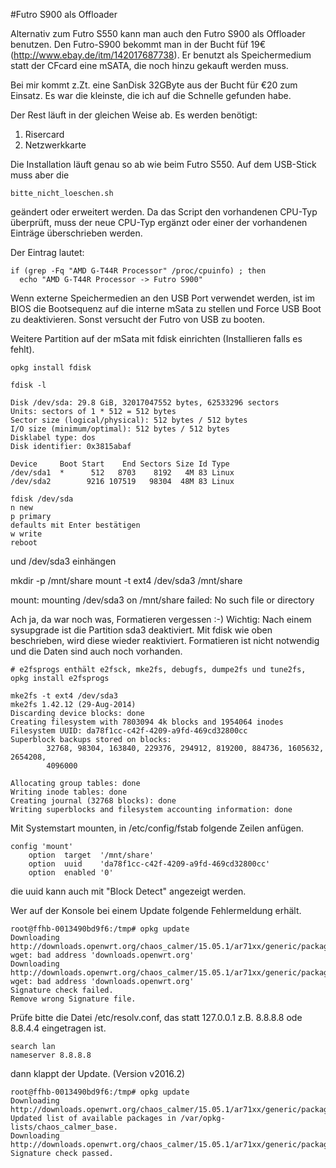 #Futro S900 als Offloader

Alternativ zum Futro S550 kann man auch den Futro S900 als Offloader benutzen. Den Futro-S900 bekommt man in der Bucht füf 19€ (http://www.ebay.de/itm/142017687738). Er benutzt als Speichermedium statt der CFcard eine mSATA, die noch hinzu gekauft werden muss.

Bei mir kommt z.Zt. eine SanDisk 32GByte aus der Bucht für €20 zum Einsatz. Es war die kleinste, die ich auf die Schnelle gefunden habe.

Der Rest läuft in der gleichen Weise ab. Es werden benötigt:

1. Risercard
2. Netzwerkkarte

Die Installation läuft genau so ab wie beim Futro S550. Auf dem USB-Stick muss aber die
~~~
bitte_nicht_loeschen.sh
~~~

geändert oder erweitert werden. Da das Script den vorhandenen CPU-Typ überprüft, muss der neue CPU-Typ ergänzt oder einer der vorhandenen Einträge überschrieben werden.

Der Eintrag lautet:

~~~
if (grep -Fq "AMD G-T44R Processor" /proc/cpuinfo) ; then
  echo "AMD G-T44R Processor -> Futro S900"
~~~

Wenn externe Speichermedien an den USB Port verwendet werden, ist im BIOS die Bootsequenz auf die interne mSata zu stellen und Force USB Boot zu deaktivieren.
Sonst versucht der Futro von USB zu booten.


Weitere Partition auf der mSata mit fdisk einrichten (Installieren falls es fehlt).
~~~
opkg install fdisk
~~~
~~~
fdisk -l

Disk /dev/sda: 29.8 GiB, 32017047552 bytes, 62533296 sectors
Units: sectors of 1 * 512 = 512 bytes
Sector size (logical/physical): 512 bytes / 512 bytes
I/O size (minimum/optimal): 512 bytes / 512 bytes
Disklabel type: dos
Disk identifier: 0x3815abaf

Device     Boot Start    End Sectors Size Id Type
/dev/sda1  *      512   8703    8192   4M 83 Linux
/dev/sda2        9216 107519   98304  48M 83 Linux
~~~

~~~
fdisk /dev/sda
n new
p primary
defaults mit Enter bestätigen
w write
reboot
~~~

und /dev/sda3 einhängen

mkdir -p /mnt/share
mount -t ext4 /dev/sda3 /mnt/share

mount: mounting /dev/sda3 on /mnt/share failed: No such file or directory

Ach ja, da war noch was, Formatieren vergessen :-)
Wichtig: Nach einem sysupgrade ist die Partition sda3 deaktiviert. Mit fdisk wie oben beschrieben, wird diese wieder reaktiviert. Formatieren ist nicht notwendig und die Daten sind auch noch vorhanden.
~~~
# e2fsprogs enthält e2fsck, mke2fs, debugfs, dumpe2fs und tune2fs,
opkg install e2fsprogs 
~~~
~~~
mke2fs -t ext4 /dev/sda3
mke2fs 1.42.12 (29-Aug-2014)
Discarding device blocks: done
Creating filesystem with 7803094 4k blocks and 1954064 inodes
Filesystem UUID: da78f1cc-c42f-4209-a9fd-469cd32800cc
Superblock backups stored on blocks:
        32768, 98304, 163840, 229376, 294912, 819200, 884736, 1605632, 2654208,
        4096000

Allocating group tables: done
Writing inode tables: done
Creating journal (32768 blocks): done
Writing superblocks and filesystem accounting information: done
~~~

Mit Systemstart mounten, in /etc/config/fstab folgende Zeilen anfügen.
~~~
config 'mount'
	option	target	'/mnt/share'
	option	uuid	'da78f1cc-c42f-4209-a9fd-469cd32800cc'
	option	enabled	'0'
~~~
die uuid kann auch mit "Block Detect" angezeigt werden.


Wer auf der Konsole bei einem Update folgende Fehlermeldung erhält.
~~~
root@ffhb-0013490bd9f6:/tmp# opkg update
Downloading http://downloads.openwrt.org/chaos_calmer/15.05.1/ar71xx/generic/packages/base/Packages.gz.
wget: bad address 'downloads.openwrt.org'
Downloading http://downloads.openwrt.org/chaos_calmer/15.05.1/ar71xx/generic/packages/base/Packages.sig.
wget: bad address 'downloads.openwrt.org'
Signature check failed.
Remove wrong Signature file.
~~~
Prüfe bitte die Datei /etc/resolv.conf,
das statt 127.0.0.1 z.B. 8.8.8.8 ode 8.8.4.4 eingetragen ist.
~~~
search lan
nameserver 8.8.8.8
~~~
dann klappt der Update. (Version v2016.2)
~~~
root@ffhb-0013490bd9f6:/tmp# opkg update
Downloading http://downloads.openwrt.org/chaos_calmer/15.05.1/ar71xx/generic/packages/base/Packages.gz.
Updated list of available packages in /var/opkg-lists/chaos_calmer_base.
Downloading http://downloads.openwrt.org/chaos_calmer/15.05.1/ar71xx/generic/packages/base/Packages.sig.
Signature check passed.
~~~